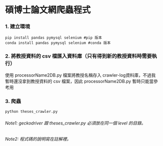 # 碩博士論文網爬蟲程式
### 1. 建立環境
```
pip install pandas pymysql selenium #pip 版本
conda install pandas pymysql selenium #conda 版本
```
### 2. 將教授資料的 csv 檔匯入資料庫（只有得到新的教授資料時需要執行）
使用 processorName2DB.py 檔案將教授名稱存入 crawler-log資料庫，不過我暫時還沒拿到教授資料的 csv 檔案，因此 processorName2DB.py 暫時只能當參考用
### 3. 爬蟲
```
python theses_crawler.py
```
###### Note1: geckodriver 跟 theses_crawler.py 必須放在同一個 level 的目錄。
###### Note2: 程式碼的說明寫在註解裡。


